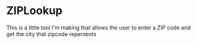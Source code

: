 # ZIPLookup
This is a little tool I'm making that allows the user to enter a ZIP code and get the city that zipcode repersents
